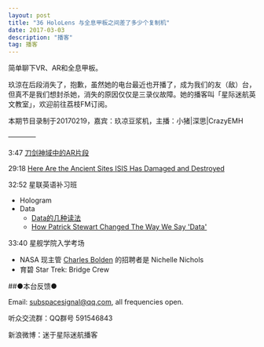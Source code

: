 ```yaml
---
layout: post
title: "36 HoloLens 与全息甲板之间差了多少个复制机"
date: 2017-03-03
description: "播客"
tag: 播客 
---   
```


简单聊下VR、AR和全息甲板。

玖涼在后段消失了，抱歉，虽然她的电台最近也开播了，成为我们的友（敌）台，但真不是我们想封杀她，消失的原因仅仅是三录仪故障。她的播客叫「星际迷航英文教室」，欢迎前往荔枝FM订阅。

本期节目录制于20170219，嘉宾：玖凉豆浆机，主播：小猪\|深思\|CrazyEMH

————

3:47 [刀剑神域中的AR片段](http://www.bilibili.com/video/av8552697/)

29:18  [Here Are the Ancient Sites ISIS Has Damaged and Destroyed](http://news.nationalgeographic.com/2015/09/150901-isis-destruction-looting-ancient-sites-iraq-syria-archaeology/?winzoom=1)

32:52 星联英语补习班

* Hologram
* Data
	* [Data的几种读法](https://en.wiktionary.org/wiki/data#Pronunciation)
	* [How Patrick Stewart Changed The Way We Say &#39;Data&#39;](http://www.cbs.com/shows/star-trek-discovery/news/1006355/how-patrick-stewart-changed-the-way-we-say-data-/)

33:40 星舰学院入学考场

* NASA 现主管 [Charles Bolden](https://en.wikipedia.org/wiki/Charles_Bolden) 的招聘者是 Nichelle Nichols
* 育碧 Star Trek: Bridge Crew

##●本台反馈●

Email: [subspacesignal@qq.com](mailto:subspacesignal@qq.com), all frequencies open.

听众交流群：QQ群号 591546843

新浪微博：迷于星际迷航播客

